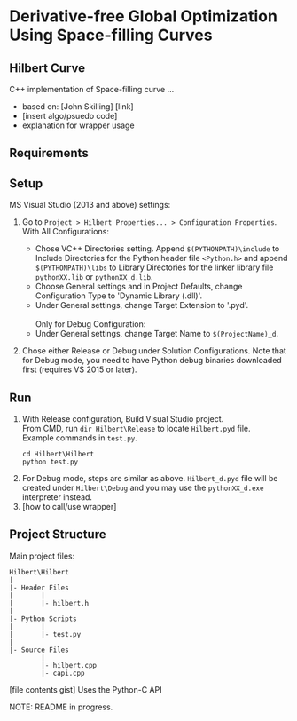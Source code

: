 # Derivative-free Global Optimization Using Space-filling Curves
## Hilbert Curve
C++ implementation of Space-filling curve ...
- based on: [John Skilling] [link]
- [insert algo/psuedo code]
- explanation for wrapper usage

## Requirements

## Setup
MS Visual Studio (2013 and above) settings:
1. Go to `Project > Hilbert Properties... > Configuration Properties`. With All Configurations:
   - Chose VC++ Directories setting. Append `$(PYTHONPATH)\include` to Include Directories for the Python header file                  `<Python.h>` and append `$(PYTHONPATH)\libs` to Library Directories for the linker library file `pythonXX.lib` or `pythonXX_d.lib`.
   - Choose General settings and in Project Defaults, change Configuration Type to 'Dynamic Library (.dll)'.
   - Under General settings, change Target Extension to '.pyd'. 
   <br /><br />
   Only for Debug Configuration:
   - Under General settings, change Target Name to `$(ProjectName)_d`.

2. Chose either Release or Debug under Solution Configurations. Note that for Debug mode, you need to have Python debug binaries downloaded first (requires VS 2015 or later).

## Run
1. With Release configuration, Build Visual Studio project.
   <br />
   From CMD, run `dir Hilbert\Release` to locate `Hilbert.pyd` file.
   <br />
   Example commands in `test.py`.
   ```Shell
   cd Hilbert\Hilbert
   python test.py
   ```
2. For Debug mode, steps are similar as above. `Hilbert_d.pyd` file will be created under `Hilbert\Debug` and you may use the `pythonXX_d.exe` interpreter instead.
3. [how to call/use wrapper]

## Project Structure
Main project files:
```
Hilbert\Hilbert
|
|- Header Files
|		|
|		|- hilbert.h
|
|- Python Scripts
|		|
|		|- test.py
|
|- Source Files
		|
		|- hilbert.cpp
		|- capi.cpp
```
[file contents gist]
Uses the Python-C API

NOTE: README in progress.
